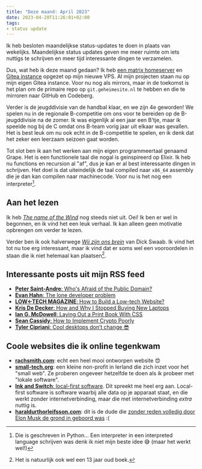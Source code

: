 ```yaml
---
title: "Deze maand: April 2023"
date: 2023-04-28T11:26:01+02:00
tags: 
- status update
---
```


Ik heb besloten maandelijkse status-updates te doen in plaats van wekelijks. Maandelijkse status updates geven me meer ruimte om iets nuttigs te schrijven en meer tijd interessante dingen te verzamelen.

Dus, wat heb ik deze maand gedaan? Ik heb [een matrix homeserver](https://blog.geheimesite.nl/post/decentralized-messaging-met-matrix/) en [Gitea instance](https://git.geheimesite.nl) opgezet op mijn nieuwe VPS. Al mijn projecten staan nu op mijn eigen Gitea instance. Voor nu nog als mirrors, maar in de toekomst is het plan om de primaire repo op `git.geheimesite.nl` te hebben en die te mirroren naar GitHub en Codeberg.

Verder is de jeugddivisie van de handbal klaar, en we zijn 4e geworden! We spelen nu in de regionale B-competitie om ons voor te bereiden op de B-jeugddivisie na de zomer. Ik was eigenlijk al een jaar een B'tje, maar ik speelde nog bij de C omdat ons B-team vorig jaar uit elkaar was gevallen. Het is best leuk om nu ook echt in de B-competitie te spelen, en ik denk dat het zeker een leerzaam seizoen gaat worden.

Tot slot ben ik aan het werken aan mijn eigen programmeertaal genaamd Grape. Het is een functionele taal die nogal is geinspireerd op Elixir. Ik heb nu functions en recursion al "af", dus je kan er al best interessante dingen in schrijven. Het doel is dat uiteindelijk de taal compiled naar `x86_64` assembly die je dan kan compilen naar machinecode. Voor nu is het nog een interpreter[^1].

## Aan het lezen

Ik heb [_The name of the Wind_](https://www.bibliotheek.nl/catalogus/titel.302329323.html/the-name-of-the-wind/) nog steeds niet uit. Oei! Ik ben er wel in begonnen, en ik vind het een leuk verhaal. Ik kan alleen geen motivatie opbrengen om verder te lezen.

Verder ben ik ook halverwege [_Wij zijn ons brein_](https://nl.wikipedia.org/wiki/Wij_zijn_ons_brein) van Dick Swaab. Ik vind het tot nu toe erg interessant, maar ik vind dat er soms wel een vooroordelen in staan die ik niet helemaal kan plaatsen[^3].

## Interessante posts uit mijn RSS feed

- [**Peter Saint-Andre**: Who's Afraid of the Public Domain?](https://stpeter.im/writings/essays/publicdomain.html)
- [**Evan Hahn**: The lone developer problem](https://evanhahn.com/the-lone-developer-problem/)
- [**LOW←TECH MAGAZINE**: How to Build a Low-tech Website?](https://solar.lowtechmagazine.com/2018/09/how-to-build-a-lowtech-website.html)
- [**Kris De Decker**: How and Why I Stopped Buying New Laptops](https://solar.lowtechmagazine.com/2020/12/how-and-why-i-stopped-buying-new-laptops.html)
- [**Ian G. McDowell**: Laying Out a Print Book With CSS](https://iangmcdowell.com/blog/posts/laying-out-a-book-with-css/)
- [**Sean Cassidy**: How to Implement Crypto Poorly](https://www.seancassidy.me/how-to-implement-crypto-poorly.html)
- [**Tyler Cipriani**: Cool desktops don’t change 😎](https://tylercipriani.com/blog/2022/06/15/choose-boring-desktop-technology/)

## Coole websites die ik online tegenkwam

- [**rachsmith.com**](https://rachsmith.com): echt een heel mooi ontworpen website 😍
- [**small-tech.org**](https://small-tech.org): een kleine non-profit in Ierland die zich inzet voor het "small web". Ze proberen ongeveer hetzelfde te doen als ik probeer met "lokale software".
- [**Ink and Switch**: local-first software](https://www.inkandswitch.com/local-first/). Dit spreekt me heel erg aan. Local-first software is software waarbij alle data op je apparaat staat, en die werkt zonder internetverbinding, maar die met internetverbinding _extra_ nuttig is.
- [**haraldurthorleifsson.com**](https://www.haraldurthorleifsson.com): dit is de dude die [zonder reden volledig door Elon Musk de grond in geboord was](https://ethanzuckerman.com/2023/03/07/elon-musks-compelling-case-for-worst-human-of-2023/) :(

[^1]: Die is geschreven in Python... Een interpreter in een interpreted language schrijven was denk ik niet mijn beste idee 😅 (maar het werkt wel![^2])

[^2]: Het is wel fucking sloom

[^3]: Het is natuurlijk ook wel een 13 jaar oud boek.
